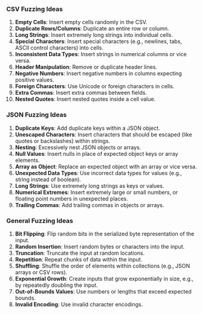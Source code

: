 ### CSV Fuzzing Ideas

1. **Empty Cells**: Insert empty cells randomly in the CSV.
2. **Duplicate Rows/Columns**: Duplicate an entire row or column.
3. **Long Strings**: Insert extremely long strings into individual cells.
4. **Special Characters**: Insert special characters (e.g., newlines, tabs, ASCII control characters) into cells.
5. **Inconsistent Data Types**: Insert strings in numerical columns or vice versa.
6. **Header Manipulation**: Remove or duplicate header lines.
7. **Negative Numbers**: Insert negative numbers in columns expecting positive values.
8. **Foreign Characters**: Use Unicode or foreign characters in cells.
9. **Extra Commas**: Insert extra commas between fields.
10. **Nested Quotes**: Insert nested quotes inside a cell value.

### JSON Fuzzing Ideas

1. **Duplicate Keys**: Add duplicate keys within a JSON object.
2. **Unescaped Characters**: Insert characters that should be escaped (like quotes or backslashes) within strings.
3. **Nesting**: Excessively nest JSON objects or arrays.
4. **Null Values**: Insert nulls in place of expected object keys or array elements.
5. **Array as Object**: Replace an expected object with an array or vice versa.
6. **Unexpected Data Types**: Use incorrect data types for values (e.g., string instead of boolean).
7. **Long Strings**: Use extremely long strings as keys or values.
8. **Numerical Extremes**: Insert extremely large or small numbers, or floating point numbers in unexpected places.
9. **Trailing Commas**: Add trailing commas in objects or arrays.

### General Fuzzing Ideas

1. **Bit Flipping**: Flip random bits in the serialized byte representation of the input.
2. **Random Insertion**: Insert random bytes or characters into the input.
3. **Truncation**: Truncate the input at random locations.
4. **Repetition**: Repeat chunks of data within the input.
5. **Shuffling**: Shuffle the order of elements within collections (e.g., JSON arrays or CSV rows).
6. **Exponential Growth**: Create inputs that grow exponentially in size, e.g., by repeatedly doubling the input.
7. **Out-of-Bounds Values**: Use numbers or lengths that exceed expected bounds.
8. **Invalid Encoding**: Use invalid character encodings.

